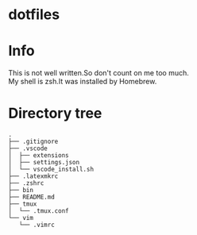 # dotfiles

# Info
This is not well written.So don't count on me too much.<br>My shell is zsh.It was installed by Homebrew.

# Directory tree
```
.
├── .gitignore
├── .vscode
│  ├── extensions
│  ├── settings.json
│  └── vscode_install.sh
├── .latexmkrc
├── .zshrc
├── bin
├── README.md
├── tmux
│  └── .tmux.conf
└── vim
   └── .vimrc
```


